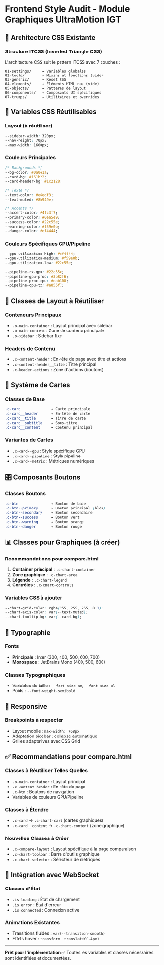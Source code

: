 # Frontend Style Audit - Module Graphiques UltraMotion IGT

## 🎨 Architecture CSS Existante

### Structure ITCSS (Inverted Triangle CSS)
L'architecture CSS suit le pattern ITCSS avec 7 couches :

```
01-settings/     → Variables globales
02-tools/        → Mixins et fonctions (vide)
03-generic/      → Reset CSS
04-elements/     → Éléments HTML nus (vide)
05-objects/      → Patterns de layout
06-components/   → Composants UI spécifiques
07-trumps/       → Utilitaires et overrides
```

## 🎯 Variables CSS Réutilisables

### Layout (à réutiliser)
```css
--sidebar-width: 320px;
--nav-height: 70px;
--max-width: 1600px;
```

### Couleurs Principales
```css
/* Backgrounds */
--bg-color: #0a0e1a;
--card-bg: #161b22;
--card-header-bg: #1c2128;

/* Texte */
--text-color: #e6edf3;
--text-muted: #8b949e;

/* Accents */
--accent-color: #4fc3f7;
--primary-color: #0ea5e9;
--success-color: #22c55e;
--warning-color: #f59e0b;
--danger-color: #ef4444;
```

### Couleurs Spécifiques GPU/Pipeline
```css
--gpu-utilization-high: #ef4444;
--gpu-utilization-medium: #f59e0b;
--gpu-utilization-low: #22c55e;

--pipeline-rx-gpu: #22c55e;
--pipeline-gpu-proc: #3b82f6;
--pipeline-proc-cpu: #eab308;
--pipeline-cpu-tx: #a855f7;
```

## 🧱 Classes de Layout à Réutiliser

### Conteneurs Principaux
- `.o-main-container` : Layout principal avec sidebar
- `.o-main-content` : Zone de contenu principale
- `.o-sidebar` : Sidebar fixe

### Headers de Contenu
- `.c-content-header` : En-tête de page avec titre et actions
- `.c-content-header__title` : Titre principal
- `.c-header-actions` : Zone d'actions (boutons)

## 🎴 Système de Cartes

### Classes de Base
```css
.c-card              → Carte principale
.c-card__header      → En-tête de carte
.c-card__title       → Titre de carte
.c-card__subtitle    → Sous-titre
.c-card__content     → Contenu principal
```

### Variantes de Cartes
- `.c-card--gpu` : Style spécifique GPU
- `.c-card--pipeline` : Style pipeline
- `.c-card--metric` : Métriques numériques

## 🎛️ Composants Boutons

### Classes Boutons
```css
.c-btn               → Bouton de base
.c-btn--primary      → Bouton principal (bleu)
.c-btn--secondary    → Bouton secondaire
.c-btn--success      → Bouton vert
.c-btn--warning      → Bouton orange
.c-btn--danger       → Bouton rouge
```

## 📊 Classes pour Graphiques (à créer)

### Recommandations pour compare.html
1. **Container principal** : `.c-chart-container`
2. **Zone graphique** : `.c-chart-area`
3. **Légende** : `.c-chart-legend`
4. **Contrôles** : `.c-chart-controls`

### Variables CSS à ajouter
```css
--chart-grid-color: rgba(255, 255, 255, 0.1);
--chart-axis-color: var(--text-muted);
--chart-tooltip-bg: var(--card-bg);
```

## 🎨 Typographie

### Fonts
- **Principale** : Inter (300, 400, 500, 600, 700)
- **Monospace** : JetBrains Mono (400, 500, 600)

### Classes Typographiques
- Variables de taille : `--font-size-sm`, `--font-size-xl`
- Poids : `--font-weight-semibold`

## 📱 Responsive

### Breakpoints à respecter
- Layout mobile : `max-width: 768px`
- Adaptation sidebar : collapse automatique
- Grilles adaptatives avec CSS Grid

## ✅ Recommandations pour compare.html

### Classes à Réutiliser Telles Quelles
- `.o-main-container` : Layout principal
- `.c-content-header` : En-tête de page
- `.c-btn` : Boutons de navigation
- Variables de couleurs GPU/Pipeline

### Classes à Étendre
- `.c-card` → `.c-chart-card` (cartes graphiques)
- `.c-card__content` → `.c-chart-content` (zone graphique)

### Nouvelles Classes à Créer
- `.c-compare-layout` : Layout spécifique à la page comparaison
- `.c-chart-toolbar` : Barre d'outils graphique
- `.c-chart-selector` : Sélecteur de métriques

## 🔗 Intégration avec WebSocket

### Classes d'État
- `.is-loading` : État de chargement
- `.is-error` : État d'erreur
- `.is-connected` : Connexion active

### Animations Existantes
- Transitions fluides : `var(--transition-smooth)`
- Effets hover : `transform: translateY(-4px)`

---

**Prêt pour l'implémentation** ✅
Toutes les variables et classes nécessaires sont identifiées et documentées.